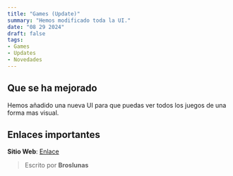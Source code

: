```yaml
---
title: "Games (Update)"
summary: "Hemos modificado toda la UI."
date: "08 29 2024"
draft: false
tags:
- Games
- Updates
- Novedades
---
```

## Que se ha mejorado
Hemos añadido una nueva UI para que puedas ver todos los juegos de una forma mas visual.

## Enlaces importantes

**Sitio Web**: [Enlace](https://games.broslunas.com//)

> Escrito por **Broslunas**